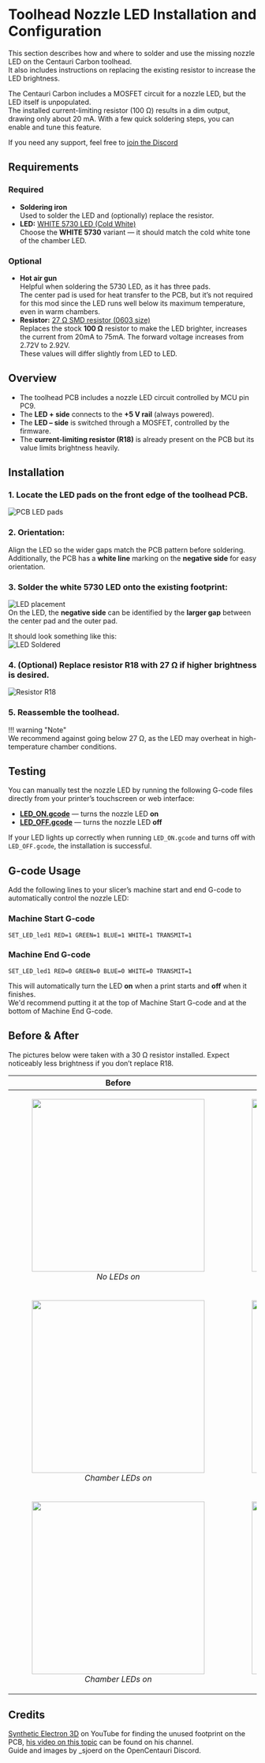 # Toolhead Nozzle LED Installation and Configuration  

This section describes how and where to solder and use the missing nozzle LED on the Centauri Carbon toolhead.  
It also includes instructions on replacing the existing resistor to increase the LED brightness.

The Centauri Carbon includes a MOSFET circuit for a nozzle LED, but the LED itself is unpopulated.  
The installed current-limiting resistor (100 Ω) results in a dim output, drawing only about 20 mA. With a few quick soldering steps, you can enable and tune this feature.

If you need any support, feel free to [join the Discord](https://discord.gg/t6Cft3wNJ3)  


## Requirements  

### Required  
- **Soldering iron**  
  Used to solder the LED and (optionally) replace the resistor.
- **LED:** [WHITE 5730 LED (Cold White)](https://aliexpress.com/item/1005005760920669.html)   
  Choose the **WHITE 5730** variant — it should match the cold white tone of the chamber LED.

### Optional  
- **Hot air gun**  
  Helpful when soldering the 5730 LED, as it has three pads.  
  The center pad is used for heat transfer to the PCB, but it’s not required for this mod since the LED runs well below its maximum temperature, even in warm chambers.
- **Resistor:** [27 Ω SMD resistor (0603 size)](https://aliexpress.com/item/1005005677654015.html)  
  Replaces the stock **100 Ω** resistor to make the LED brighter, increases the current from 20mA to 75mA. The forward voltage increases from 2.72V to 2.92V.  
  These values will differ slightly from LED to LED. 


## Overview  

- The toolhead PCB includes a nozzle LED circuit controlled by MCU pin PC9.  
- The **LED + side** connects to the **+5 V rail** (always powered).  
- The **LED – side** is switched through a MOSFET, controlled by the firmware.  
- The **current-limiting resistor (R18)** is already present on the PCB but its value limits brightness heavily.


## Installation  

### 1. Locate the LED pads on the front edge of the toolhead PCB. 
![PCB LED pads](assets/PCB_LED.png)  

### 2. Orientation:  
  Align the LED so the wider gaps match the PCB pattern before soldering.   
  Additionally, the PCB has a **white line** marking on the **negative side** for easy orientation.  
   
### 3. Solder the white 5730 LED onto the existing footprint:  
  ![LED placement](assets/LED.png)  
  On the LED, the **negative side** can be identified by the **larger gap** between the center pad and the outer pad.  

  It should look something like this:  
  ![LED Soldered](assets/LED_SOLDERED.png)   

### 4. (Optional) Replace resistor R18 with 27 Ω if higher brightness is desired.  
  ![Resistor R18](assets/R18.jpg)  

### 5. Reassemble the toolhead.  

!!! warning "Note"   
    We recommend against going below 27 Ω, as the LED may overheat in high-temperature chamber conditions.


## Testing  
You can manually test the nozzle LED by running the following G-code files directly from your printer’s touchscreen or web interface:

- [**LED_ON.gcode**](assets/LED_ON.gcode) — turns the nozzle LED **on**  
- [**LED_OFF.gcode**](assets/LED_OFF.gcode) — turns the nozzle LED **off**

If your LED lights up correctly when running `LED_ON.gcode` and turns off with `LED_OFF.gcode`, the installation is successful.


## G-code Usage  

Add the following lines to your slicer’s machine start and end G-code to automatically control the nozzle LED:

### Machine Start G-code
```
SET_LED_led1 RED=1 GREEN=1 BLUE=1 WHITE=1 TRANSMIT=1
```
 

### Machine End G-code  

```
SET_LED_led1 RED=0 GREEN=0 BLUE=0 WHITE=0 TRANSMIT=1
```

This will automatically turn the LED **on** when a print starts and **off** when it finishes.  
We'd recommend putting it at the top of Machine Start G-code and at the bottom of Machine End G-code.  


## Before & After  
 
The pictures below were taken with a 30 Ω resistor installed. Expect noticeably less brightness if you don’t replace R18.  

| Before | After |
|:-------:|:------:|
| <figure markdown="span"><img src="assets/Nolights.jpg" width="350"><figcaption><em>No LEDs on</em></figcaption></figure> | <figure markdown="span"><img src="assets/NozzleLED.jpg" width="350"><figcaption><em>Nozzle LED on</em></figcaption></figure> |
| <figure markdown="span"><img src="assets/Chamber.jpg" width="350"><figcaption><em>Chamber LEDs on</em></figcaption></figure> | <figure markdown="span"><img src="assets/Chamber_NozzleLED.jpg" width="350"><figcaption><em>Chamber & Nozzle LEDs on</em></figcaption></figure> |
| <figure markdown="span"><img src="assets/Benchy_chamber.jpg" width="350"><figcaption><em>Chamber LEDs on</em></figcaption></figure> | <figure markdown="span"><img src="assets/Benchy_chamber_nozzle.jpg" width="350"><figcaption><em>Chamber & Nozzle LEDs on</em></figcaption></figure> |





## Credits  
[Synthetic Electron 3D](https://www.youtube.com/@SyntheticElectron3D) on YouTube for finding the unused footprint on the PCB, [his video on this topic](https://www.youtube.com/watch?v=1B1BzOQMkCI&lc=UgzqtT4OAFaG_nfkXIB4AaABAg) can be found on his channel.  
Guide and images by _sjoerd on the OpenCentauri Discord.


